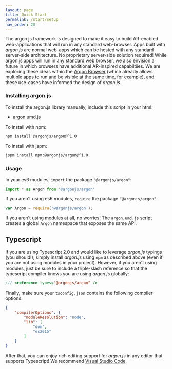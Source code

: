 ```yaml
---
layout: page
title: Quick Start
permalink: /start/setup
nav_order: 20
---
```


The argon.js framework is designed to make it easy to build AR-enabled web-applications that will run in any standard web-browser. Apps built with *argon.js* are normal web-apps which can be hosted with any standard server-side architecture. No proprietary server-side solution required! While argon.js apps will run in any standard web browser, we also envision a future in which browsers have additional AR-inspired capabiltiies. We are exploring these ideas within the [Argon Browser](http://argonjs.io/argon-app/) (which already allows multiple apps to run and be visible at the same time, for example), and these use-cases have informed the design of *argon.js*.

### Installing argon.js

To install the argon.js library manually, include this script in your html:

* [argon.umd.js](https://github.com/argonjs/argon/raw/master/argon.umd.js)

To install with npm:

```sh
npm install @argonjs/argon@^1.0
```

To install with jspm:

```sh
jspm install npm:@argonjs/argon@^1.0
```

### Usage

In your es6 modules, `import` the package `"@argonjs/argon"`:

```js
import * as Argon from '@argonjs/argon'
```

If you aren't using es6 modules, `require` the package `"@argonjs/argon"`:

```js
var Argon = require('@argonjs/argon');
```

If you aren't using modules at all, no worries! The `argon.umd.js` script creates a 
global `Argon` namespace that exposes the same API. 

## Typescript

If you are using Typescript 2.0 and would like to leverage 
*argon.js* typings (you should!), simply install *argon.js* using `npm` 
as described above (even if you are not using modules in your 
project). However, if you aren't using modules, just be sure
to include a triple-slash reference so that the typescript 
compiler knows you are using *argon.js* globally:

```ts
/// <reference types="@argonjs/argon" />
```

Finally, make sure your `tsconfig.json` contains the following 
compiler options:

```json
{
    "compilerOptions": {
        "moduleResolution": "node",
        "lib": [
            "dom",
            "es2015"
        ]
    }
}
```

After that, you can enjoy rich editing support for
*argon.js* in any editor that supports Typescript! We recommend 
[Visual Studio Code](https://code.visualstudio.com).
